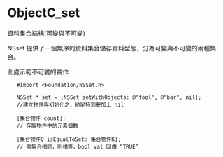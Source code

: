 # ObjectC_set
資料集合結構(可變與不可變)

NSset 提供了一個無序的資料集合儲存資料型態，分為可變與不可變的兩種集合。

此處示範不可變的實作

       #import <Foundation/NSSet.h>
         
       NSSet * set = [NSSet setWithObjects: @"fool", @"bar", nil];
       //建立物件與初始化之，結尾特別要加上 nil
       
       [集合物件 count];
       // 存取物件中的元素個數
       
       [集合物件Q isEqualToSet: 集合物件K];
       // 兩集合相同，則相等，bool val 回傳 “TRUE”


